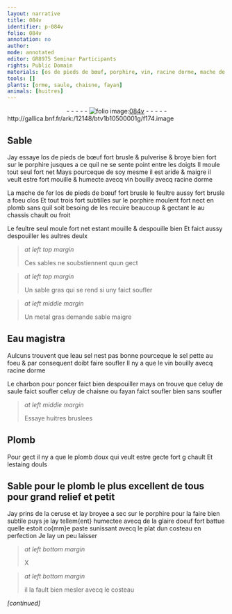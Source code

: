 ```yaml
---
layout: narrative
title: 084v
identifier: p-084v
folio: 084v
annotation: no
author:
mode: annotated
editor: GR8975 Seminar Participants
rights: Public Domain
materials: [os de pieds de bœuf, porphire, vin, racine dorme, mache de fer, feultre, plomb, metal, Eau magistra, eau sel, sel, charbon pour poncer, huitres bruslees, Plomb, plomb doux, estaing douls, ceruse, glaire doeuf]
tools: []
plants: [orme, saule, chaisne, fayan]
animals: [huitres]
---
```


<div class="folio" align="center">- - - - - <a href="http://gallica.bnf.fr/ark:/12148/btv1b10500001g/f174.image" target="_blank"><img src="https://cu-mkp.github.io/2017-workshop-edition/assets/photo-icon.png" alt="folio image: " style="display:inline-block; margin-bottom:-3px;"/>084v</a> - - - - - </div> http://gallica.bnf.fr/ark:/12148/btv1b10500001g/f174.image   

## Sable

 
Jay essaye l<span class="m">os de pieds de bœuf</span> fort brusle & pulverise & broye bien fort sur le <span class="m">porphire</span> jusques a ce quil ne se sente point entre les doigts Il moule tout seul fort net Mays pourceque de soy mesme il est aride & maigre il veult estre fort mouille & humecte avecq <span class="m">vin</span> bouilly avecq <span class="m">racine d<span class="pa">orme</span></span>
 
La <span class="m">mache de fer</span> l<span class="m">os de pieds de bœuf</span> fort brusle le <span class="m">feultre</span> aussy fort brusle a foeu clos Et tout trois fort subtilles sur le <span class="m">porphire</span> moulent fort nect en <span class="m">plomb</span> sans quil soit besoing de les recuire beaucoup & gectant le au chassis chault ou froit
 
Le <span class="m">feultre</span> seul moule fort net estant mouille & despouille bien Et faict aussy despouiller les aultres deulx
 
> *at left top margin*
> 
>   Ces sables ne soubstiennent quun gect
 
> *at left top margin*
> 
>   Un sable gras qui se rend si uny faict soufler
 
> *at left middle margin*
> 
>   Un <span class="m">metal</span> gras demande sable maigre
    

## <span class="m">Eau magistra</span>

 
Aulcuns trouvent que l<span class="m">eau sel</span> nest pas bonne pourceque le <span class="m">sel</span> pette au foeu & par consequent doibt faire soufler Il ny a que le <span class="m">vin</span> bouilly avecq <span class="m">racine d<span class="pa">orme</span></span>
 
Le <span class="m">charbon pour poncer</span> faict bien despouiller mays on trouve que celuy de <span class="pa">saule</span> faict soufler celuy de <span class="pa">chaisne</span> ou <span class="pa">fayan</span> faict soufler bien sans soufler
 
> *at left middle margin*
> 
>   Essaye <span class="m"><span class="al">huitres</span> bruslees</span>
    

## <span class="m">Plomb</span>

 
Pour gect il ny a que le <span class="m">plomb doux</span> qui veult estre gecte fort g chault Et l<span class="m">estaing douls</span>
    

## Sable pour le <span class="m">plomb</span> le plus excellent de tous pour grand relief et petit

 
Jay prins de la <span class="m">ceruse</span> et lay broyee a sec sur le <span class="m">porphire</span> pour la faire bien subtile puys je lay tellem{ent} humectee avecq de la <span class="m">glaire doeuf</span> fort battue quelle estoit co{mm}e paste sunissant avecq le plat dun costeau en perfection Je lay un peu laisser
 
> *at left bottom margin*
> 
>   X 
 
> *at left bottom margin*
> 
>   il la fault bien mesler avecq le costeau
 
*[continued]*
 